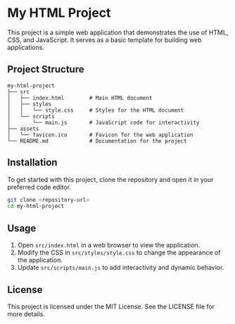 # My HTML Project

This project is a simple web application that demonstrates the use of HTML, CSS, and JavaScript. It serves as a basic template for building web applications.

## Project Structure

```
my-html-project
├── src
│   ├── index.html        # Main HTML document
│   ├── styles
│   │   └── style.css     # Styles for the HTML document
│   └── scripts
│       └── main.js       # JavaScript code for interactivity
├── assets
│   └── favicon.ico       # Favicon for the web application
└── README.md             # Documentation for the project
```

## Installation

To get started with this project, clone the repository and open it in your preferred code editor.

```bash
git clone <repository-url>
cd my-html-project
```

## Usage

1. Open `src/index.html` in a web browser to view the application.
2. Modify the CSS in `src/styles/style.css` to change the appearance of the application.
3. Update `src/scripts/main.js` to add interactivity and dynamic behavior.

## License

This project is licensed under the MIT License. See the LICENSE file for more details.